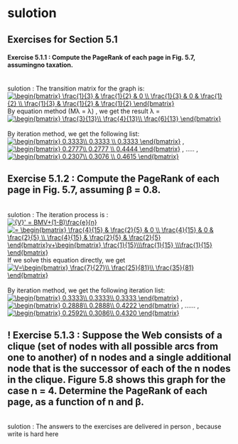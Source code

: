 # sulotion<br>
## Exercises for Section 5.1
#### Exercise 5.1.1 : Compute the PageRank of each page in Fig. 5.7, assumingno taxation. 
<br> sulotion : The transition matrix for the graph is: <br>  <a href="https://www.codecogs.com/eqnedit.php?latex=\begin{bmatrix}&space;\frac{1}{3}&space;&&space;\frac{1}{2}&space;&&space;0&space;\\&space;\frac{1}{3}&space;&&space;0&space;&&space;\frac{1}{2}&space;\\&space;\frac{1}{3}&space;&&space;\frac{1}{2}&space;&&space;\frac{1}{2}&space;\end{bmatrix}" target="_blank"><img src="https://latex.codecogs.com/gif.latex?\begin{bmatrix}&space;\frac{1}{3}&space;&&space;\frac{1}{2}&space;&&space;0&space;\\&space;\frac{1}{3}&space;&&space;0&space;&&space;\frac{1}{2}&space;\\&space;\frac{1}{3}&space;&&space;\frac{1}{2}&space;&&space;\frac{1}{2}&space;\end{bmatrix}" title="\begin{bmatrix} \frac{1}{3} & \frac{1}{2} & 0 \\ \frac{1}{3} & 0 & \frac{1}{2} \\ \frac{1}{3} & \frac{1}{2} & \frac{1}{2} \end{bmatrix}" /></a>
<br> By equation method (Mλ = λ) , we get the result λ = <a href="https://www.codecogs.com/eqnedit.php?latex=\begin{bmatrix}&space;\frac{3}{13}\\&space;\frac{4}{13}\\&space;\frac{6}{13}&space;\end{bmatrix}" target="_blank"><img src="https://latex.codecogs.com/gif.latex?\begin{bmatrix}&space;\frac{3}{13}\\&space;\frac{4}{13}\\&space;\frac{6}{13}&space;\end{bmatrix}" title="\begin{bmatrix} \frac{3}{13}\\ \frac{4}{13}\\ \frac{6}{13} \end{bmatrix}" /></a>  
<br> By iteration method, we get the following list: <br> <a href="https://www.codecogs.com/eqnedit.php?latex=\begin{bmatrix}&space;0.3333\\&space;0.3333&space;\\&space;0.3333&space;\end{bmatrix}" target="_blank"><img src="https://latex.codecogs.com/gif.latex?\begin{bmatrix}&space;0.3333\\&space;0.3333&space;\\&space;0.3333&space;\end{bmatrix}" title="\begin{bmatrix} 0.3333\\ 0.3333 \\ 0.3333 \end{bmatrix}" /></a>  ,  <a href="https://www.codecogs.com/eqnedit.php?latex=\begin{bmatrix}&space;0.2777\\&space;0.2777&space;\\&space;0.4444&space;\end{bmatrix}" target="_blank"><img src="https://latex.codecogs.com/gif.latex?\begin{bmatrix}&space;0.2777\\&space;0.2777&space;\\&space;0.4444&space;\end{bmatrix}" title="\begin{bmatrix} 0.2777\\ 0.2777 \\ 0.4444 \end{bmatrix}" /></a>    ,   .....  ,  <a href="https://www.codecogs.com/eqnedit.php?latex=\begin{bmatrix}&space;0.2307\\&space;0.3076&space;\\&space;0.4615&space;\end{bmatrix}" target="_blank"><img src="https://latex.codecogs.com/gif.latex?\begin{bmatrix}&space;0.2307\\&space;0.3076&space;\\&space;0.4615&space;\end{bmatrix}" title="\begin{bmatrix} 0.2307\\ 0.3076 \\ 0.4615 \end{bmatrix}" /></a>  
## Exercise 5.1.2 : Compute the PageRank of each page in Fig. 5.7, assuming β = 0.8. 
<br> sulotion : The iteration process is : <br> <a href="https://www.codecogs.com/eqnedit.php?latex={V}'&space;=&space;BMV&plus;(1-B)\frac{e}{n}" target="_blank"><img src="https://latex.codecogs.com/gif.latex?{V}'&space;=&space;BMV&plus;(1-B)\frac{e}{n}" title="{V}' = BMV+(1-B)\frac{e}{n}" /></a>   <br> <a href="https://www.codecogs.com/eqnedit.php?latex==&space;\begin{bmatrix}&space;\frac{4}{15}&space;&&space;\frac{2}{5}&space;&&space;0&space;\\&space;\frac{4}{15}&space;&&space;0&space;&&space;\frac{2}{5}&space;\\&space;\frac{4}{15}&space;&&space;\frac{2}{5}&space;&&space;\frac{2}{5}&space;\end{bmatrix}v&plus;\begin{bmatrix}&space;\frac{1}{15}\\\frac{1}{15}&space;\\\frac{1}{15}&space;\end{bmatrix}" target="_blank"><img src="https://latex.codecogs.com/gif.latex?=&space;\begin{bmatrix}&space;\frac{4}{15}&space;&&space;\frac{2}{5}&space;&&space;0&space;\\&space;\frac{4}{15}&space;&&space;0&space;&&space;\frac{2}{5}&space;\\&space;\frac{4}{15}&space;&&space;\frac{2}{5}&space;&&space;\frac{2}{5}&space;\end{bmatrix}v&plus;\begin{bmatrix}&space;\frac{1}{15}\\\frac{1}{15}&space;\\\frac{1}{15}&space;\end{bmatrix}" title="= \begin{bmatrix} \frac{4}{15} & \frac{2}{5} & 0 \\ \frac{4}{15} & 0 & \frac{2}{5} \\ \frac{4}{15} & \frac{2}{5} & \frac{2}{5} \end{bmatrix}v+\begin{bmatrix} \frac{1}{15}\\\frac{1}{15} \\\frac{1}{15} \end{bmatrix}" /></a>
<br> If we solve this equation directly, we get <a href="https://www.codecogs.com/eqnedit.php?latex=V=\begin{bmatrix}&space;\frac{7}{27}\\&space;\frac{25}{81}\\&space;\frac{35}{81}&space;\end{bmatrix}" target="_blank"><img src="https://latex.codecogs.com/gif.latex?V=\begin{bmatrix}&space;\frac{7}{27}\\&space;\frac{25}{81}\\&space;\frac{35}{81}&space;\end{bmatrix}" title="V=\begin{bmatrix} \frac{7}{27}\\ \frac{25}{81}\\ \frac{35}{81} \end{bmatrix}" /></a>  
<br> By iteration method, we get the following iteration list: <a href="https://www.codecogs.com/eqnedit.php?latex=\begin{bmatrix}&space;0.3333\\&space;0.3333\\&space;0.3333&space;\end{bmatrix}" target="_blank"><img src="https://latex.codecogs.com/gif.latex?\begin{bmatrix}&space;0.3333\\&space;0.3333\\&space;0.3333&space;\end{bmatrix}" title="\begin{bmatrix} 0.3333\\ 0.3333\\ 0.3333 \end{bmatrix}" /></a>   , <a href="https://www.codecogs.com/eqnedit.php?latex=\begin{bmatrix}&space;0.2888\\&space;0.2888\\&space;0.4222&space;\end{bmatrix}" target="_blank"><img src="https://latex.codecogs.com/gif.latex?\begin{bmatrix}&space;0.2888\\&space;0.2888\\&space;0.4222&space;\end{bmatrix}" title="\begin{bmatrix} 0.2888\\ 0.2888\\ 0.4222 \end{bmatrix}" /></a> , ...... ,  <a href="https://www.codecogs.com/eqnedit.php?latex=\begin{bmatrix}&space;0.2592\\&space;0.3086\\&space;0.4320&space;\end{bmatrix}" target="_blank"><img src="https://latex.codecogs.com/gif.latex?\begin{bmatrix}&space;0.2592\\&space;0.3086\\&space;0.4320&space;\end{bmatrix}" title="\begin{bmatrix} 0.2592\\ 0.3086\\ 0.4320 \end{bmatrix}" /></a>   
## ! Exercise 5.1.3 : Suppose the Web consists of a clique (set of nodes with all possible arcs from one to another) of n nodes and a single additional node that is the successor of each of the n nodes in the clique. Figure 5.8 shows this graph for the case n = 4. Determine the PageRank of each page, as a function of n and β.
<br> sulotion :  The answers to the exercises are delivered in person , because write is hard here 
